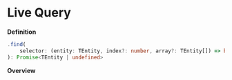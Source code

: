 # Live Query

**Definition**
```typescript
.find(
    selector: (entity: TEntity, index?: number, array?: TEntity[]) => boolean
): Promise<TEntity | undefined>
```

**Overview**